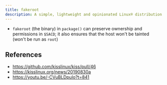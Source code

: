 ```yaml
---
title: fakeroot
description: A simple, lightweight and opinionated Linux® distribution based on musl libc and toybox
---
```


- `fakeroot` (the binary) in `package()` can preserve ownership and permissions in `$SACD`; it also ensures that the host won't be tainted (won't be run as `root`)

## References
- https://github.com/kisslinux/kiss/pull/46
- https://kisslinux.org/news/20190830a
- https://youtu.be/-CVuBLDpulo?t=841
